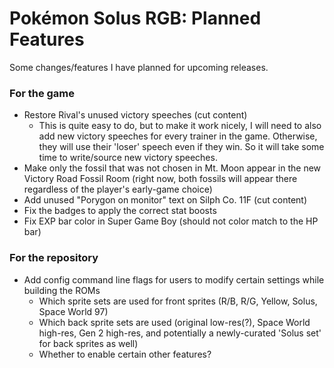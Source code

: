 # Pokémon Solus RGB: Planned Features

Some changes/features I have planned for upcoming releases.

### For the game
- Restore Rival's unused victory speeches (cut content)
    - This is quite easy to do, but to make it work nicely, I will need to also add new victory speeches for every trainer in the game. Otherwise, they will use their 'loser' speech even if they win. So it will take some time to write/source new victory speeches.
- Make only the fossil that was not chosen in Mt. Moon appear in the new Victory Road Fossil Room (right now, both fossils will appear there regardless of the player's early-game choice)
- Add unused "Porygon on monitor" text on Silph Co. 11F (cut content)
- Fix the badges to apply the correct stat boosts
- Fix EXP bar color in Super Game Boy (should not color match to the HP bar)

### For the repository
- Add config command line flags for users to modify certain settings while building the ROMs
    - Which sprite sets are used for front sprites (R/B, R/G, Yellow, Solus, Space World 97)
    - Which back sprite sets are used (original low-res(?), Space World high-res, Gen 2 high-res, and potentially a newly-curated 'Solus set' for back sprites as well)
    - Whether to enable certain other features?